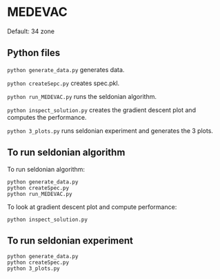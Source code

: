 # MEDEVAC
Default: 34 zone

## Python files
`
python generate_data.py
` generates data.

`python createSepc.py` creates spec.pkl.

`python run_MEDEVAC.py` runs the seldonian algorithm.

`python inspect_solution.py` creates the gradient descent plot and computes the performance.

`python 3_plots.py` runs seldonian experiment and generates the 3 plots.

## To run seldonian algorithm
To run seldonian algorithm:
```
python generate_data.py
python createSpec.py
python run_MEDEVAC.py
```
To look at gradient descent plot and compute performance:
```
python inspect_solution.py
```

## To run seldonian experiment
```
python generate_data.py
python createSpec.py
python 3_plots.py
```
